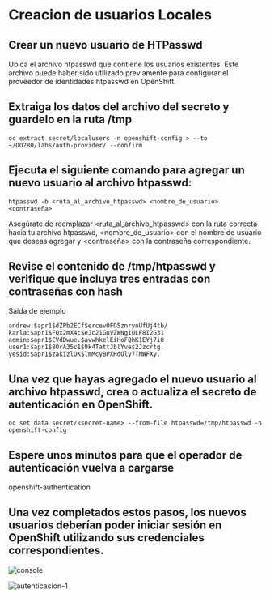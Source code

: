 # Creacion de usuarios Locales

## Crear un nuevo usuario de HTPasswd

Ubica el archivo htpasswd que contiene los usuarios existentes. Este archivo puede haber sido utilizado previamente para configurar el proveedor de identidades htpasswd en OpenShift.

## Extraiga los datos del archivo del secreto y guardelo en la ruta /tmp


```
oc extract secret/localusers -n openshift-config > --to ~/DO280/labs/auth-provider/ --confirm

````

## Ejecuta el siguiente comando para agregar un nuevo usuario al archivo htpasswd:

```
htpasswd -b <ruta_al_archivo_htpasswd> <nombre_de_usuario> <contraseña>

````
Asegúrate de reemplazar <ruta_al_archivo_htpasswd> con la ruta correcta hacia tu archivo htpasswd, <nombre_de_usuario> con el nombre de usuario que deseas agregar y <contraseña> con la contraseña correspondiente.

## Revise el contenido de /tmp/htpasswd y verifique que incluya tres entradas con contraseñas con hash

Saida de ejemplo

```
andrew:$apr1$dZPb2ECf$ercevOFO5znrynUfUj4tb/
karla:$apr1$FQx2mX4c$eJc21GuVZWNg1ULF8I2G31
admin:$apr1$CVdDwue.$avwhkelEiHoFQhK1EYj7i0
user1:$apr1$8OrA35c1$9k4TattJblYves2Jzcrtg.
yesid:$apr1$zakizlOK$lmMcyBPXHdOly7TNWFXy.
````

## Una vez que hayas agregado el nuevo usuario al archivo htpasswd, crea o actualiza el secreto de autenticación en OpenShift.

```
oc set data secret/<secret-name> --from-file htpasswd=/tmp/htpasswd -n openshift-config
````

## Espere unos minutos para que el operador de autenticación vuelva a cargarse

openshift-authentication

## Una vez completados estos pasos, los nuevos usuarios deberían poder iniciar sesión en OpenShift utilizando sus credenciales correspondientes.

![console](console.png)


![autenticacion-1](autenticacion-1.png)
  
